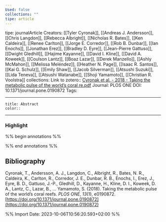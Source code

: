 ```yaml
---
Used: false
collections: ""
tipe: article
---
```

tipe: journalArticle
Creators: [[Tyler Cyronak]], [[Andreas J. Andersson]], [[Chris Langdon]], [[Rebecca Albright]], [[Nicholas R. Bates]], [[Ken Caldeira]], [[Renee Carlton]], [[Jorge E. Corredor]], [[Rob B. Dunbar]], [[Ian Enochs]], [[Jonathan Erez]], [[Bradley D. Eyre]], [[Jean-Pierre Gattuso]], [[Dwight Gledhill]], [[Hajime Kayanne]], [[David I. Kline]], [[David A. Koweek]], [[Coulson Lantz]], [[Boaz Lazar]], [[Derek Manzello]], [[Ashly McMahon]], [[Melissa Meléndez]], [[Heather N. Page]], [[Isaac R. Santos]], [[Kai G. Schulz]], [[Emily Shaw]], [[Jacob Silverman]], [[Atsushi Suzuki]], [[Lida Teneva]], [[Atsushi Watanabe]], [[Shoji Yamamoto]], [[Christian R. Voolstra]]
collections: 
Link to zotero:: [Cyronak et al. - 2018 - Taking the metabolic pulse of the world’s coral re.pdf](zotero://select/library/items/LWPQAY87)
Journal: PLOS ONE
DOI: 10.1371/journal.pone.0190872
Tags: 

---
```ad-note
title: Abstract
color:: 

```

---
### Highlight

%% begin annotations %%

%% end annotations %%

## Bibliography

Cyronak, T., Andersson, A. J., Langdon, C., Albright, R., Bates, N. R., Caldeira, K., Carlton, R., Corredor, J. E., Dunbar, R. B., Enochs, I., Erez, J., Eyre, B. D., Gattuso, J.-P., Gledhill, D., Kayanne, H., Kline, D. I., Koweek, D. A., Lantz, C., Lazar, B., … Yamamoto, S. (2018). Taking the metabolic pulse of the world’s coral reefs. _PLOS ONE_, _13_(1), e0190872. [https://doi.org/10.1371/journal.pone.0190872](https://doi.org/10.1371/journal.pone.0190872)

%% Import Date: 2023-10-06T10:56:20.593+02:00 %%
